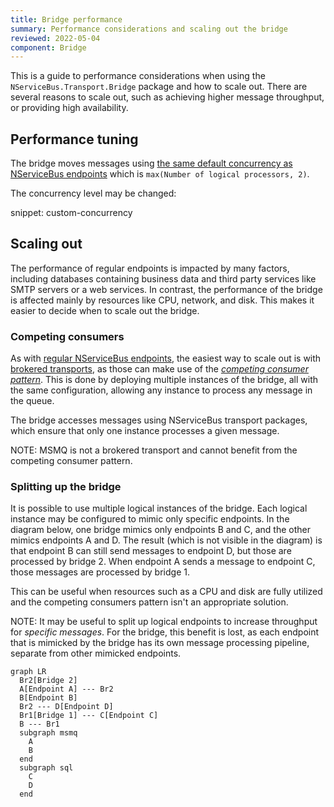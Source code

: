 ```yaml
---
title: Bridge performance
summary: Performance considerations and scaling out the bridge
reviewed: 2022-05-04
component: Bridge
---
```


This is a guide to performance considerations when using the `NServiceBus.Transport.Bridge` package and how to scale out. There are several reasons to scale out, such as achieving higher message throughput, or providing high availability.

## Performance tuning

The bridge moves messages using [the same default concurrency as NServiceBus endpoints](/nservicebus/operations/tuning.md#configuring-concurrency-limit) which is `max(Number of logical processors, 2)`.

The concurrency level may be changed:

snippet: custom-concurrency

## Scaling out

The performance of regular endpoints is impacted by many factors, including databases containing business data and third party services like SMTP servers or a web services. In contrast, the performance of the bridge is affected mainly by resources like CPU, network, and disk. This makes it easier to decide when to scale out the bridge.

### Competing consumers

As with [regular NServiceBus endpoints](/nservicebus/architecture/scaling.md#scaling-out-to-multiple-nodes-competing-consumers), the easiest way to scale out is with [brokered transports](/transports/types.md#broker-transports), as those can make use of the *[competing consumer pattern](https://www.enterpriseintegrationpatterns.com/patterns/messaging/CompetingConsumers.html)*. This is done by deploying multiple instances of the bridge, all with the same configuration, allowing any instance to process any message in the queue.

The bridge accesses messages using NServiceBus transport packages, which ensure that only one instance processes a given message.

NOTE: MSMQ is not a brokered transport and cannot benefit from the competing consumer pattern.

### Splitting up the bridge

It is possible to use multiple logical instances of the bridge. Each logical instance may be configured to mimic only specific endpoints. In the diagram below, one bridge mimics only endpoints B and C, and the other mimics endpoints A and D. The result (which is not visible in the diagram) is that endpoint B can still send messages to endpoint D, but those are processed by bridge 2. When endpoint A sends a message to endpoint C, those messages are processed by bridge 1.

This can be useful when resources such as a CPU and disk are fully utilized and the competing consumers pattern isn't an appropriate solution.

NOTE: It may be useful to split up logical endpoints to increase throughput for *specific messages*. For the bridge, this benefit is lost, as each endpoint that is mimicked by the bridge has its own message processing pipeline, separate from other mimicked endpoints.

```mermaid
graph LR
  Br2[Bridge 2]
  A[Endpoint A] --- Br2
  B[Endpoint B]
  Br2 --- D[Endpoint D]
  Br1[Bridge 1] --- C[Endpoint C]
  B --- Br1
  subgraph msmq
    A
    B
  end
  subgraph sql
    C
    D
  end
```
